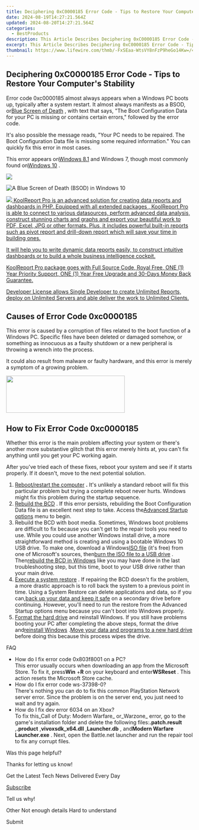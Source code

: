 ```yaml
---
title: Deciphering 0xC0000185 Error Code - Tips to Restore Your Computer's Stability
date: 2024-08-19T14:27:21.564Z
updated: 2024-08-20T14:27:21.564Z
categories:
  - BestProducts
description: This Article Describes Deciphering 0xC0000185 Error Code - Tips to Restore Your Computer's Stability
excerpt: This Article Describes Deciphering 0xC0000185 Error Code - Tips to Restore Your Computer's Stability
thumbnail: https://www.lifewire.com/thmb/-FxSEaa-WtsVY8nFzP9heGo14Kw=/400x300/filters:no_upscale():max_bytes(150000):strip_icc():format(webp)/errorcode201-6a7e4d37f05c4d7ba6ea29afef248ce0.jpg
---
```


## Deciphering 0xC0000185 Error Code - Tips to Restore Your Computer's Stability
 Error code 0xc0000185 almost always appears when a Windows PC boots up, typically after a system restart. It almost always manifests as a BSOD, or[Blue Screen of Death](https://www.lifewire.com/blue-screen-of-death-bsod-2625816) , with text that says, "The Boot Configuration Data for your PC is missing or contains certain errors," followed by the error code.

 It's also possible the message reads, "Your PC needs to be repaired. The Boot Configuration Data file is missing some required information." You can quickly fix this error in most cases.

 This error appears on[Windows 8.1](https://www.lifewire.com/windows-8-2626235) and Windows 7, though most commonly found on[Windows 10](https://www.lifewire.com/windows-10-2626217) .

<!-- affiliate ads begin -->
<a href="https://store.nero.com/order/checkout.php?PRODS=42296740&QTY=1&AFFILIATE=108875&CART=1"><img src="https://www.nero.com/nero-com-wAssets/img/banners/2023/biu/Nero_BackItUp_Screen_2.webp" border="0"></a>
<!-- affiliate ads end -->
![A Blue Screen of Death (BSOD) in Windows 10](https://www.lifewire.com/thmb/wAC261vZ-7lO50YoghXirpJQiCY=/1500x0/filters:no_upscale():max_bytes(150000):strip_icc():format(webp)/blue-screen-of-death-bsod-windows-583d9aa55f9b58d5b1e4f024.PNG)

<!-- affiliate ads begin -->
<a href="https://secure.2checkout.com/order/checkout.php?PRODS=4737285&QTY=1&AFFILIATE=108875&CART=1"><img src="https://secure.avangate.com/images/merchant/b2f83c409ce63012229fb9cd465bdcfe/products/copy_reporting_system.png" border="0">  KoolReport Pro  is an advanced solution for creating data reports and dashboards in PHP. Equipped with all  extended packages , KoolReport Pro is able to connect to various datasources, perform advanced data analysis, construct stunning charts and graphs and export your beautiful work to PDF, Excel, JPG or other formats. Plus, it includes powerful built-in reports such as pivot report and drill-down report which will save your time in building ones. 

 It will help you to write dynamic data reports easily, to construct intuitive dashboards or to build a whole business intelligence cockpit. 

  KoolReport Pro  package goes with Full Source Code, Royal Free, ONE (1) Year Priority Support, ONE (1) Year Free Upgrade and 30-Days Money Back Guarantee. 

  Developer License  allows  Single Developer  to create Unlimited Reports, deploy on Unlimited Servers and able deliver the work to Unlimited Clients. </a>
<!-- affiliate ads end -->
## Causes of Error Code 0xc0000185

 This error is caused by a corruption of files related to the boot function of a Windows PC. Specific files have been deleted or damaged somehow, or something as innocuous as a faulty shutdown or a new peripheral is throwing a wrench into the process.

 It could also result from malware or faulty hardware, and this error is merely a symptom of a growing problem.

<!-- affiliate ads begin -->
<a href="https://proteahair.pxf.io/c/5597632/1983634/23621" target="_top" id="1983634"><img src="//a.impactradius-go.com/display-ad/23621-1983634" border="0" alt="" width="320" height="100"/></a><img height="0" width="0" src="https://imp.pxf.io/i/5597632/1983634/23621" style="position:absolute;visibility:hidden;" border="0" />
<!-- affiliate ads end -->
## How to Fix Error Code 0xc0000185

 Whether this error is the main problem affecting your system or there's another more substantive glitch that this error merely hints at, you can't fix anything until you get your PC working again.

 After you've tried each of these fixes, reboot your system and see if it starts properly. If it doesn't, move to the next potential solution.

1. [Reboot/restart the computer](https://www.lifewire.com/how-to-reboot-a-computer-2624568) **.** It's unlikely a standard reboot will fix this particular problem but trying a complete reboot never hurts. Windows might fix this problem during the startup sequence.
2. [Rebuild the BCD](https://www.lifewire.com/how-to-rebuild-the-bcd-in-windows-2624508) . If this error persists, rebuilding the Boot Configuration Data file is an excellent next step to take. Access the[Advanced Startup options](https://www.lifewire.com/advanced-startup-options-2625805) menu to begin.
3. Rebuild the BCD with boot media. Sometimes, Windows boot problems are difficult to fix because you can't get to the repair tools you need to use. While you could use another Windows install drive, a more straightforward method is creating and using a bootable Windows 10 USB drive. To make one, download a Windows[ISO file](https://www.lifewire.com/iso-file-2625923) (it's free) from one of Microsoft's sources, then[burn the ISO file to a USB drive](https://www.lifewire.com/how-to-burn-an-iso-file-to-a-usb-drive-2619270) .  
 Then[rebuild the BCD in Windows](https://www.lifewire.com/how-to-rebuild-the-bcd-in-windows-2624508) like you may have done in the last troubleshooting step, but this time, boot to your USB drive rather than your main drive.
4. [Execute a system restore](https://www.lifewire.com/what-is-system-restore-2626022) . If repairing the BCD doesn't fix the problem, a more drastic approach is to roll back the system to a previous point in time. Using a System Restore can delete applications and data, so if you can,[back up your data and keep it safe](https://www.lifewire.com/ways-to-back-up-your-data-2640426) on a secondary drive before continuing. However, you'll need to run the restore from the Advanced Startup options menu because you can't boot into Windows properly.
5. [Format the hard drive](https://www.lifewire.com/how-to-format-a-hard-drive-2626077) and reinstall Windows. If you still have problems booting your PC after completing the above steps, format the drive and[reinstall Windows](https://www.lifewire.com/how-to-clean-install-windows-2624904) .[Move your data and programs to a new hard drive](https://www.lifewire.com/upgrade-a-laptop-hard-drive-without-losing-data-and-programs-2378113) before doing this because this process wipes the drive.

 FAQ

* How do I fix error code 0x803f8001 on a PC?  
 This error usually occurs when downloading an app from the Microsoft Store. To fix it, press**Win** +**R** on your keyboard and enter**WSReset** . This action resets the Microsoft Store cache.
* How do I fix error code ws-37398-0?  
 There's nothing you can do to fix this common PlayStation Network server error. Since the problem is on the server end, you just need to wait and try again.
* How do I fix dev error 6034 on an Xbox?  
 To fix this_Call of Duty: Modern Warfare_ or_Warzone_ error, go to the game's installation folder and delete the following files:**.patch.result** ,**.product** ,**vivoxsdk\_x64.dll** ,**Launcher.db** , and**Modern Warfare Launcher.exe** . Next, open the Battle.net launcher and run the repair tool to fix any corrupt files.

Was this page helpful?

Thanks for letting us know!

 Get the Latest Tech News Delivered Every Day

[Subscribe](https://www.lifewire.com/#)

Tell us why!

 Other  Not enough details  Hard to understand

 Submit

<ins class="adsbygoogle"
     style="display:block"
     data-ad-format="autorelaxed"
     data-ad-client="ca-pub-7571918770474297"
     data-ad-slot="1223367746"></ins>



<ins class="adsbygoogle"
     style="display:block"
     data-ad-client="ca-pub-7571918770474297"
     data-ad-slot="8358498916"
     data-ad-format="auto"
     data-full-width-responsive="true"></ins>


